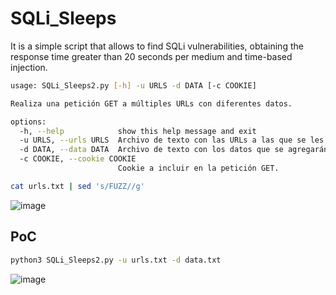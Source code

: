 # SQLi_Sleeps
It is a simple script that allows to find SQLi vulnerabilities, obtaining the response time greater than 20 seconds per medium and time-based injection.


```sh
usage: SQLi_Sleeps2.py [-h] -u URLS -d DATA [-c COOKIE]

Realiza una petición GET a múltiples URLs con diferentes datos.

options:
  -h, --help            show this help message and exit
  -u URLS, --urls URLS  Archivo de texto con las URLs a las que se les realizará la petición GET.
  -d DATA, --data DATA  Archivo de texto con los datos que se agregarán a las URLs.
  -c COOKIE, --cookie COOKIE
                        Cookie a incluir en la petición GET.

```

```sh
cat urls.txt | sed 's/FUZZ//g'
```
![image](https://user-images.githubusercontent.com/66162160/234191152-7f27d67b-2a32-476d-8668-0334b1ff08ae.png)

## PoC

```sh
python3 SQLi_Sleeps2.py -u urls.txt -d data.txt

```
![image](https://github.com/HernanRodriguez1/SQLi_Sleeps/assets/66162160/cfe04560-b090-440a-837c-479b37394eb8)


